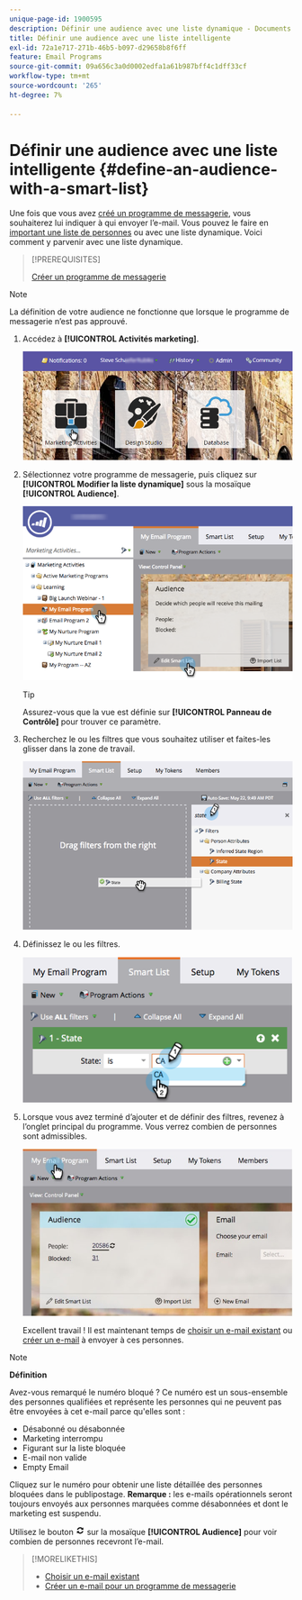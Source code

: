```yaml
---
unique-page-id: 1900595
description: Définir une audience avec une liste dynamique - Documents Marketo - Documentation du produit
title: Définir une audience avec une liste intelligente
exl-id: 72a1e717-271b-46b5-b097-d29658b8f6ff
feature: Email Programs
source-git-commit: 09a656c3a0d0002edfa1a61b987bff4c1dff33cf
workflow-type: tm+mt
source-wordcount: '265'
ht-degree: 7%

---
```


# Définir une audience avec une liste intelligente {#define-an-audience-with-a-smart-list}

Une fois que vous avez [créé un programme de messagerie](/help/marketo/product-docs/email-marketing/email-programs/creating-an-email-program/create-an-email-program.md), vous souhaiterez lui indiquer à qui envoyer l’e-mail. Vous pouvez le faire en [important une liste de personnes](/help/marketo/product-docs/email-marketing/email-programs/managing-people-in-email-programs/define-an-audience-by-importing-a-list.md) ou avec une liste dynamique. Voici comment y parvenir avec une liste dynamique.

>[!PREREQUISITES]
>
>[Créer un programme de messagerie](/help/marketo/product-docs/email-marketing/email-programs/creating-an-email-program/create-an-email-program.md)

>[!NOTE]
>
>La définition de votre audience ne fonctionne que lorsque le programme de messagerie n’est pas approuvé.

1. Accédez à **[!UICONTROL Activités marketing]**.

   ![](assets/login-marketing-activities.png)

1. Sélectionnez votre programme de messagerie, puis cliquez sur **[!UICONTROL Modifier la liste dynamique]** sous la mosaïque **[!UICONTROL Audience]**.

   ![](assets/2017-05-22-09-46-37.png)

   >[!TIP]
   >
   >Assurez-vous que la vue est définie sur **[!UICONTROL Panneau de Contrôle]** pour trouver ce paramètre.

1. Recherchez le ou les filtres que vous souhaitez utiliser et faites-les glisser dans la zone de travail.

   ![](assets/dragstate.png)

1. Définissez le ou les filtres.

   ![](assets/image2014-9-12-11-3a1-3a14.png)

1. Lorsque vous avez terminé d’ajouter et de définir des filtres, revenez à l’onglet principal du programme. Vous verrez combien de personnes sont admissibles.

   ![](assets/myemailprogram.jpg)

   Excellent travail ! Il est maintenant temps de [choisir un e-mail existant](/help/marketo/product-docs/email-marketing/email-programs/email-program-actions/choose-an-existing-email.md) ou [créer un e-mail](/help/marketo/product-docs/email-marketing/email-programs/email-program-actions/create-an-email-for-an-email-program.md) à envoyer à ces personnes.

>[!NOTE]
>
>**Définition**
>
>Avez-vous remarqué le numéro bloqué ? Ce numéro est un sous-ensemble des personnes qualifiées et représente les personnes qui ne peuvent pas être envoyées à cet e-mail parce qu&#39;elles sont :
>
>* Désabonné ou désabonnée
>* Marketing interrompu
>* Figurant sur la liste bloquée
>* E-mail non valide
>* Empty Email
>
>Cliquez sur le numéro pour obtenir une liste détaillée des personnes bloquées dans le publipostage. **Remarque :** les e-mails opérationnels seront toujours envoyés aux personnes marquées comme désabonnées et dont le marketing est suspendu.
>
>Utilisez le bouton ![-](assets/image2014-10-23-16-3a32-3a36.png) sur la mosaïque **[!UICONTROL Audience]** pour voir combien de personnes recevront l’e-mail.

>[!MORELIKETHIS]
>
>* [Choisir un e-mail existant](/help/marketo/product-docs/email-marketing/email-programs/email-program-actions/choose-an-existing-email.md)
>* [Créer un e-mail pour un programme de messagerie](/help/marketo/product-docs/email-marketing/email-programs/email-program-actions/create-an-email-for-an-email-program.md)
